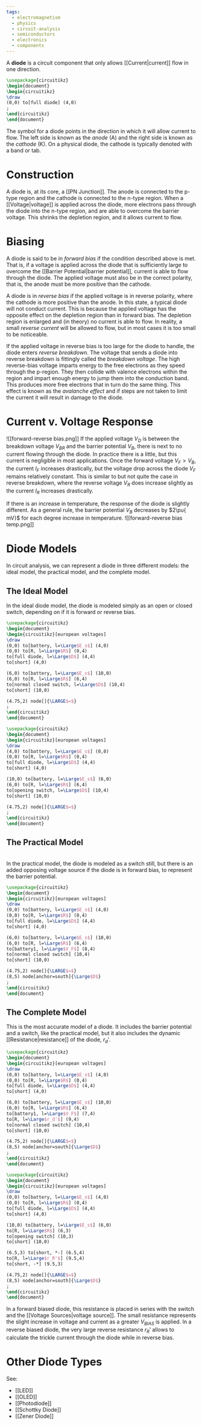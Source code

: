 ```yaml
---
tags:
  - electromagnetism
  - physics
  - circuit-analysis
  - semiconductors
  - electronics
  - components
---
```

A **diode** is a circuit component that only allows [[Current|current]] flow in one direction.

```tikz
\usepackage{circuitikz}
\begin{document}
\begin{circuitikz}
\draw
(0,0) to[full diode] (4,0)
;
\end{circuitikz}
\end{document}
```

The symbol for a diode points in the direction in which it will allow current to flow. The left side is known as the *anode* (A) and the right side is known as the *cathode* (K). On a physical diode, the cathode is typically denoted with a band or tab.

# Construction

A diode is, at its core, a [[PN Junction]]. The anode is connected to the p-type region and the cathode is connected to the n-type region. When a [[Voltage|voltage]] is applied across the diode, more electrons pass through the diode into the n-type region, and are able to overcome the barrier voltage. This shrinks the depletion region, and it allows current to flow.

# Biasing

A diode is said to be in *forward bias* if the condition described above is met. That is, if a voltage is applied across the diode that is sufficiently large to overcome the [[Barrier Potential|barrier potential]], current is able to flow through the diode. The applied voltage must also be in the correct polarity, that is, the anode must be more positive than the cathode.

A diode is in *reverse bias* if the applied voltage is in reverse polarity, where the cathode is more positive than the anode. In this state, a typical diode will not conduct current. This is because the applied voltage has the opposite effect on the depletion region than in forward bias. The depletion region is enlarged and (in theory) no current is able to flow. In reality, a small *reverse current* will be allowed to flow, but in most cases it is too small to be noticeable. 

If the applied voltage in reverse bias is too large for the diode to handle, the diode enters *reverse breakdown*. The voltage that sends a diode into reverse breakdown is fittingly called the *breakdown voltage*. The high reverse-bias voltage imparts energy to the free electrons as they speed through the p-region. They then collide with valence electrons within the region and impart enough energy to jump them into the conduction band. This produces more free electrons that in turn do the same thing. This effect is known as the *avalanche effect* and if steps are not taken to limit the current it will result in damage to the diode.

# Current v. Voltage Response
![[forward-reverse bias.png]]
If the applied voltage $V_{D}$ is between the breakdown voltage $V_{BR}$ and the barrier potential $V_{B}$, there is next to no current flowing through the diode. In practice there is a little, but this current is negligible in most applications. Once the forward voltage $V_{F}>V_{B}$, the current $I_{F}$ increases drastically, but the voltage drop across the diode $V_{F}$ remains relatively constant. This is similar to but not quite the case in reverse breakdown, where the reverse voltage $V_{R}$ does increase slightly as the current $I_{R}$ increases drastically. 

If there is an increase in temperature, the response of the diode is slightly different. As a general rule, the barrier potential $V_{B}$ decreases by $2\pu{ mV}$ for each degree increase in temperature.
![[forward-reverse bias temp.png]]

# Diode Models
In circuit analysis, we can represent a diode in three different models: the ideal model, the practical model, and the complete model.

## The Ideal Model

In the ideal diode model, the diode is modeled simply as an open or closed switch, depending on if it is forward or reverse bias. 

```tikz
\usepackage{circuitikz}
\begin{document}
\begin{circuitikz}[european voltages]
\draw
(0,0) to[battery, l=\Large$E_s$] (4,0)
(0,0) to[R, l=\Large$R$] (0,4)
to[full diode, l=\Large$D$] (4,4)
to[short] (4,0)

(6,0) to[battery, l=\Large$E_s$] (10,0)
(6,0) to[R, l=\Large$R$] (6,4)
to[normal closed switch, l=\Large$D$] (10,4)
to[short] (10,0)

(4.75,2) node[]{\LARGE$=$}
;
\end{circuitikz}
\end{document}
```

```tikz
\usepackage{circuitikz}
\begin{document}
\begin{circuitikz}[european voltages]
\draw
(4,0) to[battery, l=\Large$E_s$] (0,0)
(0,0) to[R, l=\Large$R$] (0,4)
to[full diode, l=\Large$D$] (4,4)
to[short] (4,0)

(10,0) to[battery, l=\Large$E_s$] (6,0)
(6,0) to[R, l=\Large$R$] (6,4)
to[opening switch, l=\Large$D$] (10,4)
to[short] (10,0)

(4.75,2) node[]{\LARGE$=$}
;
\end{circuitikz}
\end{document}
```
## The Practical Model
\
In the practical model, the diode is modeled as a switch still, but there is an added opposing voltage source if the diode is in forward bias, to represent the barrier potential.

```tikz
\usepackage{circuitikz}
\begin{document}
\begin{circuitikz}[european voltages]
\draw
(0,0) to[battery, l=\Large$E_s$] (4,0)
(0,0) to[R, l=\Large$R$] (0,4)
to[full diode, l=\Large$D$] (4,4)
to[short] (4,0)

(6,0) to[battery, l=\Large$E_s$] (10,0)
(6,0) to[R, l=\Large$R$] (6,4)
to[battery1, l=\Large$V_F$] (8,4)
to[normal closed switch] (10,4)
to[short] (10,0)

(4.75,2) node[]{\LARGE$=$}
(8,5) node[anchor=south]{\Large$D$}
;
\end{circuitikz}
\end{document}
```
## The Complete Model

This is the most accurate model of a diode. It includes the barrier potential and a switch, like the practical model, but it also includes the dynamic [[Resistance|resistance]] of the diode, $r_{d}'$.

```tikz
\usepackage{circuitikz}
\begin{document}
\begin{circuitikz}[european voltages]
\draw
(0,0) to[battery, l=\Large$E_s$] (4,0)
(0,0) to[R, l=\Large$R$] (0,4)
to[full diode, l=\Large$D$] (4,4)
to[short] (4,0)

(6,0) to[battery, l=\Large$E_s$] (10,0)
(6,0) to[R, l=\Large$R$] (6,4)
to[battery1, l=\Large$V_F$] (7,4)
to[R, l=\Large$r_d'$] (9,4)
to[normal closed switch] (10,4)
to[short] (10,0)

(4.75,2) node[]{\LARGE$=$}
(8,5) node[anchor=south]{\Large$D$}
;
\end{circuitikz}
\end{document}
```

```tikz
\usepackage{circuitikz}
\begin{document}
\begin{circuitikz}[european voltages]
\draw
(0,0) to[battery, l=\Large$E_s$] (4,0)
(0,0) to[R, l=\Large$R$] (0,4)
to[full diode, l=\Large$D$] (4,4)
to[short] (4,0)

(10,0) to[battery, l=\Large$E_s$] (6,0)
to[R, l=\Large$R$] (6,3)
to[opening switch] (10,3)
to[short] (10,0)

(6.5,3) to[short, *-] (6.5,4)
to[R, l=\Large$r_R'$] (9.5,4)
to[short, -*] (9.5,3)

(4.75,2) node[]{\LARGE$=$}
(8,5) node[anchor=south]{\Large$D$}
;
\end{circuitikz}
\end{document}
```
 In a forward biased diode, this resistance is placed in series with the switch and the [[Voltage Sources|voltage source]]. The small resistance represents the slight increase in voltage and current as a greater $V_{BIAS}$ is applied. In a reverse biased diode, the very large reverse resistance $r_{R}'$ allows to calculate the trickle current through the diode while in reverse bias.
# Other Diode Types

See:
- [[LED]]
- [[OLED]]
- [[Photodiode]]
- [[Schottky Diode]]
- [[Zener Diode]]

